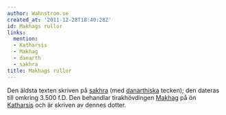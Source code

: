 ```yaml
---
author: Wahnstrom.se
created_at: '2011-12-28T18:40:28Z'
id: Makhags rullor
links:
  mention:
  - Katharsis
  - Makhag
  - danarth
  - sakhra
title: Makhags rullor
---
```


Den äldsta texten skriven på [sakhra] (med [danarthiska] tecken); den dateras till omkring 3.500
f.D. Den behandlar tirakhövdingen [Makhag] på ön [Katharsis] och är skriven av dennes dotter.

  [sakhra]: sakhra
  [danarthiska]: danarth
  [Makhag]: Makhag
  [Katharsis]: Katharsis